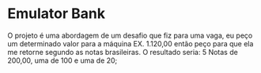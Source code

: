 # Emulator Bank

O projeto é uma abordagem de um desafio que fiz para uma vaga, eu peço um determinado valor para a máquina EX. 1.120,00 então peço para que ela me retorne segundo as notas brasileiras. O resultado seria: 5 Notas de 200,00, uma de 100 e uma de 20;